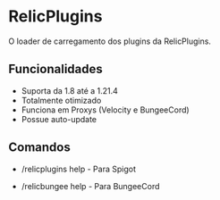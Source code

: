 # RelicPlugins
O loader de carregamento dos plugins da RelicPlugins.

## Funcionalidades

- Suporta da 1.8 até a 1.21.4
- Totalmente otimizado
- Funciona em Proxys (Velocity e BungeeCord)
- Possue auto-update

## Comandos

- /relicplugins help <plugin> - Para Spigot

- /relicbungee help <plugin> - Para BungeeCord

